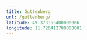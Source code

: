 ```yaml
---
title: Guttenberg
url: /guttenberg/
latitude: 49.373353400000006
longitude: 11.726412700000001
---
```

